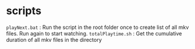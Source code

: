 # scripts

`playNext.bat` : Run the script in the root folder once to create list of all mkv files. Run again to start watching.
`totalPlaytime.sh` : Get the cumulative duration of all mkv files in the directory